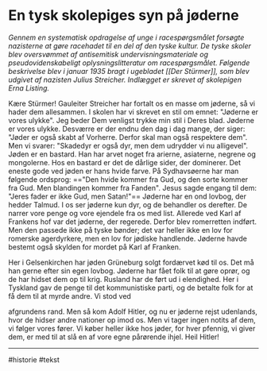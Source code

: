 # En tysk skolepiges syn på jøderne 

*Gennem en systematisk opdragelse af unge i racespørgsmålet forsøgte nazisterne at gøre racehadet til en del af den tyske kultur. De tyske skoler blev oversvømmet af antisemitisk undervisningsmateriale og pseudovidenskabeligt oplysningslitteratur om racespørgsmålet. Følgende beskrivelse blev i januar 1935 bragt i ugebladet [[Der Stürmer]], som blev udgivet af nazisten Julius Streicher. Indlægget er skrevet af skolepigen Erna Listing.* 

Kære Stürmer! Gauleiter Streicher har fortalt os en masse om jøderne, så vi hader dem allesammen. I skolen har vi skrevet en stil om emnet: "Jøderne er vores ulykke". Jeg beder Dem venligst trykke min stil i Deres blad. Jøderne er vores ulykke. Desværre er der endnu den dag i dag mange, der siger: "Jøder er også skabt af Vorherre. Derfor skal man også respektere dem". Men vi svarer: "Skadedyr er også dyr, men dem udrydder vi nu alligevel". Jøden er en bastard. Han har arvet noget fra arierne, asiaterne, negrene og mongolerne. Hos en bastard er det de dårlige sider, der dominerer. Det eneste gode ved jøden er hans hvide farve. På Sydhavsøerne har man følgende ordsprog: =="Den hvide kommer fra Gud, og den sorte kommer fra Gud. Men blandingen kommer fra Fanden". Jesus sagde engang til dem: "Jeres fader er ikke Gud, men Satan!"== Jøderne har en ond lovbog, der hedder Talmud. I os ser jøderne kun dyr, og de behandler os derefter. De narrer vore penge og vore ejendele fra os med list. Allerede ved Karl af Frankens hof var det jøderne, der regerede. Derfor blev romerretten indført. Men den passede ikke på tyske bønder; det var heller ikke en lov for romerske agerdyrkere, men en lov for jødiske handlende. Jøderne havde bestemt også skylden for mordet på Karl af Franken. 

Her i Gelsenkirchen har jøden Grüneburg solgt fordærvet kød til os. Det må han gerne efter sin egen lovbog. Jøderne har fået folk til at gøre oprør, og de har hidset dem op til krig. Rusland har de ført ud i elendighed. Her i Tyskland gav de penge til det kommunistiske parti, og de betalte folk for at få dem til at myrde andre. Vi stod ved 

 afgrundens rand. Men så kom Adolf Hitler, og nu er jøderne rejst udenlands, hvor de hidser andre nationer op imod os. Men vi tager ingen notits af dem, vi følger vores fører. Vi køber heller ikke hos jøder, for hver pfennig, vi giver dem, er med til at slå en af vore egne pårørende ihjel. Heil Hitler!
 
 ---
 #historie 
 #tekst 